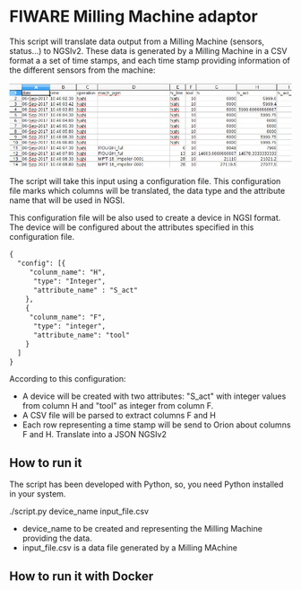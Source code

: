 

# FIWARE Milling Machine adaptor

This script will translate data output from a Milling Machine (sensors, status...) to NGSIv2. These data is generated by a Milling Machine in a CSV format a a set of time stamps, and each time stamp providing information of the different sensors from the machine:

![](./figs/input_file.png)

The script will take this input using a configuration file. This configuration file marks which columns will be translated, the data type and the attribute name that will be used in NGSI.

This configuration file will be also used to create a device in NGSI format. The device will be configured about the attributes specified in this configuration file.


```
{
  "config": [{
     "colunm_name": "H",
      "type": "Integer",
      "attribute_name" : "S_act"
    },
    {
     "colunm_name": "F",
      "type": "integer",
      "attribute_name": "tool"
    }
  ]
}
```

According to this configuration: 

 * A device will be created with two attributes: "S_act" with integer values from column H and "tool" as integer from column F.
 * A CSV file will be parsed to extract columns F and H
 * Each row representing a time stamp will be send to Orion about columns F and H. Translate into a JSON NGSIv2

## How to run it

The script has been developed with Python, so, you need Python installed in your system.

./script.py device_name input_file.csv 
 * device_name to be created and representing the Milling Machine providing the data.
 * input_file.csv is a data file generated by a Milling MAchine
 
## How to run it with Docker

